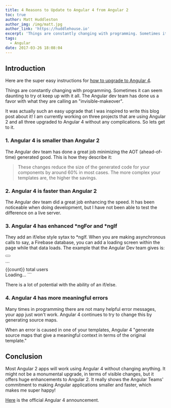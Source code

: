 ```yaml
---
title: 4 Reasons to Update to Angular 4 from Angular 2
toc: true
author: Matt Huddleston
author_img: /img/matt.jpg
author_link: 'https://huddlehouse.io'
excerpt: 'Things are constantly changing with programming. Sometimes it can seem daunting to try ot keep up with it all. The Angular dev team has done us a favor with what they are calling an "invisible-makeover".'
tags:
  - Angular
date: 2017-03-26 18:08:04
---
```

## Introduction

Here are the super easy instructions for [how to upgrade to Angular 4](https://progblog.io/How-to-upgrade-to-Angular-4).

Things are constantly changing with programming. Sometimes it can seem daunting to try ot keep up with it all. The Angular dev team has done us a favor with what they are calling an "invisible-makeover".

It was actually such an easy upgrade that I was inspired to write this blog post about it! I am currently working on three projects that are using Angular 2 and all three upgraded to Angular 4 without any complications. So lets get to it.

### 1. Angular 4 is smaller than Angular 2
The Angular dev team has done a great job minimizing the AOT (ahead-of-time) generated good. This is how they describe it:

> These changes reduce the size of the generated code for your components by around 60%  in most cases. The more complex your templates are, the higher the savings.

### 2. Angular 4 is faster than Angular 2

The Angular dev team did a great job enhancing the speed. It has been noticeable when doing development, but I have not been able to test the difference on a live server.

### 3. Angular 4 has enhanced \*ngFor and \*ngIf

They add an if/else style sytax to \*ngIf. When you are making asynchronous calls to say, a Firebase database, you can add a loading screen within the page while that data loads. The example that the Angular Dev team gives is:

<button class="right copy btn" data-clipboard-target="#mac"><i class="fa fa-clipboard"></i></button>
<div id='mac'>
```
<div *ngIf="userList | async as users; else loading">
  <user-profile *ngFor="let user of users; count as count" [user]="user">
  </user-profile>
 <div>{{count}} total users</div>
</div>
<ng-template #loading>Loading...</ng-template>
```
</div>

There is a lot of potential with the ability of an if/else.

### 4. Angular 4 has more meaningful errors

Many times in programming there are not many helpful error messages, your app just won't work. Angular 4 continues to try to change this by generating source maps.

When an error is caused in one of your templates, Angular 4 "generate source maps that give a meaningful context in terms of the original template."



## Conclusion

Most Angular 2 apps will work using Angular 4 without changing anything. It might not be a monumental upgrade, in terms of visible changes, but it offers huge enhancements to Angular 2. It really shows the Angular Teams' commitment to making Angular applications smaller and faster, which makes me super happy!

[Here](http://angularjs.blogspot.com/2017/03/angular-400-now-available.html) is the official Angular 4 announcement.